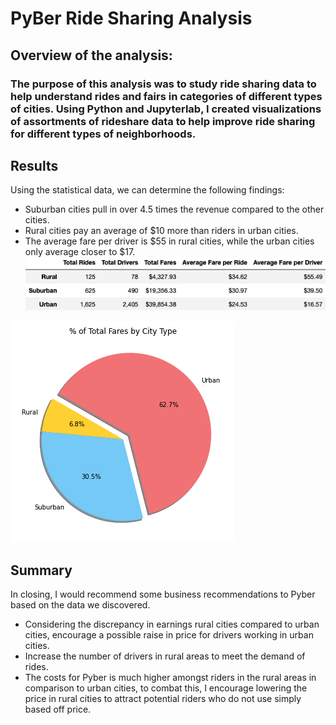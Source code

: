 # PyBer Ride Sharing Analysis

## Overview of the analysis:

### The purpose of this analysis was to study ride sharing data to help understand rides and fairs in categories of different types of cities.  Using Python and Jupyterlab, I created visualizations of assortments of rideshare data to help improve ride sharing for different types of neighborhoods.  

## Results

Using the statistical data, we can determine the following findings:
- Suburban cities pull in over 4.5 times the revenue compared to the other cities.
- Rural cities pay an average of $10 more than riders in urban cities. 
- The average fare per driver is $55 in rural cities, while the urban cities only average closer to $17.
![Stats Overview](https://raw.githubusercontent.com/jmclean55/PyBer_Analysis/main/PyBer_Analysis/Stats%20Overview.png)

![Total Rides by City Type](https://raw.githubusercontent.com/jmclean55/PyBer_Analysis/main/PyBer_Analysis/Pie%20Chart%20PyBer.png)

## Summary 
In closing, I would recommend some business recommendations to Pyber based on the data we discovered.  
- Considering the discrepancy in earnings rural cities compared to urban cities, encourage a possible raise in price for drivers working in urban cities.
- Increase the number of drivers in rural areas to meet the demand of rides.
- The costs for Pyber is much higher amongst riders in the rural areas in comparison to urban cities, to combat this, I encourage lowering the price in rural cities to attract potential riders who do not use simply based off price.

